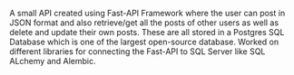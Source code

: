 A small API created using Fast-API Framework where the user can post in JSON format and also retrieve/get all the posts of other users as well as delete and update their own posts. These are all stored in a Postgres 
SQL Database which is one of the largest open-source database. Worked on different libraries for connecting the Fast-API to SQL Server like SQL ALchemy and Alembic.
